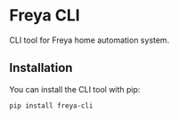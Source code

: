 # Freya CLI

CLI tool for Freya home automation system.

## Installation

You can install the CLI tool with pip:

```pip install freya-cli```
